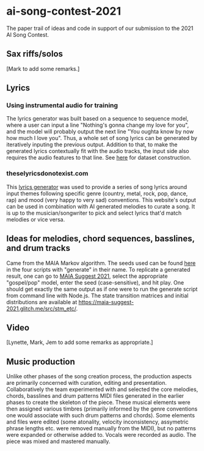# ai-song-contest-2021
The paper trail of ideas and code in support of our submission to the 2021 AI Song Contest.

## Sax riffs/solos
[Mark to add some remarks.]

## Lyrics

### Using instrumental audio for training
The lyrics generator was built based on a sequence to sequence model, where a user can input a line "Nothing's gonna change my love for you", and the model will probably output the next line "You oughta know by now how much I love you". Thus, a whole set of song lyrics can be generated by iteratively inputing the previous output. Addition to that, to make the generated lyrics contextually fit with the audio tracks, the input side also requires the audio features to that line. See [here](https://github.com/mstrcyork/ai-song-contest-2021/blob/main/conversations/agenda_and_convo_20210422.md) for dataset construction.

### theselyricsdonotexist.com
This [lyrics generator](https://theselyricsdonotexist.com/) was used to provide a series of song lyrics around input themes following specific genre (country, metal, rock, pop, dance, rap) and mood (very happy to very sad) conventions. This website's output can be used in combination with AI generated melodies to curate a song. It is up to the musician/songwriter to pick and select lyrics that'd match melodies or vice versa. 

## Ideas for melodies, chord sequences, basslines, and drum tracks
Came from the MAIA Markov algorithm. The seeds used can be found [here](https://github.com/mstrcyork/ai-song-contest-2021/tree/main/algorithms/run_maia_markov) in the four scripts with "generate" in their name. To replicate a generated result, one can go to [MAIA Suggest 2021](https://maia-suggest-2021.glitch.me), select the appropriate "gospel/pop" model, enter the seed (case-sensitive), and hit play. One should get exactly the same output as if one were to run the generate script from command line with Node.js. The state transition matrices and initial distributions are available at https://maia-suggest-2021.glitch.me/src/stm_etc/.

## Video
[Lynette, Mark, Jem to add some remarks as appropriate.]


## Music production
Unlike other phases of the song creation process, the production aspects are primarily concerned with curation, editing and presentation. Collaboratively the team experimented with and selected the core melodies, chords, basslines and drum patterns MIDI files generated in the earlier phases to create the skeleton of the piece. These musical elements were then assigned various timbres (primarily informed by the genre conventions one would associate with such drum patterns and chords). Some elements and files were edited (some atonality, velocity inconsistency, assymetric phrase lengths etc. were removed manually from the MIDI), but no patterns were expanded or otherwise added to. Vocals were recorded as audio. The piece was mixed and mastered manually.

